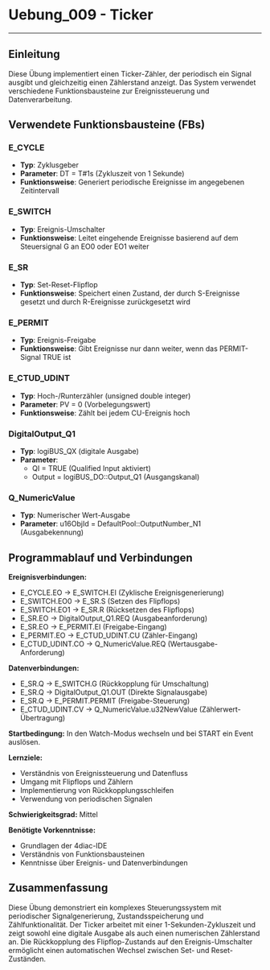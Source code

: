 # Uebung_009 - Ticker

* * * * * * * * * *

## Einleitung
Diese Übung implementiert einen Ticker-Zähler, der periodisch ein Signal ausgibt und gleichzeitig einen Zählerstand anzeigt. Das System verwendet verschiedene Funktionsbausteine zur Ereignissteuerung und Datenverarbeitung.

## Verwendete Funktionsbausteine (FBs)

### E_CYCLE
- **Typ**: Zyklusgeber
- **Parameter**: DT = T#1s (Zykluszeit von 1 Sekunde)
- **Funktionsweise**: Generiert periodische Ereignisse im angegebenen Zeitintervall

### E_SWITCH
- **Typ**: Ereignis-Umschalter
- **Funktionsweise**: Leitet eingehende Ereignisse basierend auf dem Steuersignal G an EO0 oder EO1 weiter

### E_SR
- **Typ**: Set-Reset-Flipflop
- **Funktionsweise**: Speichert einen Zustand, der durch S-Ereignisse gesetzt und durch R-Ereignisse zurückgesetzt wird

### E_PERMIT
- **Typ**: Ereignis-Freigabe
- **Funktionsweise**: Gibt Ereignisse nur dann weiter, wenn das PERMIT-Signal TRUE ist

### E_CTUD_UDINT
- **Typ**: Hoch-/Runterzähler (unsigned double integer)
- **Parameter**: PV = 0 (Vorbelegungswert)
- **Funktionsweise**: Zählt bei jedem CU-Ereignis hoch

### DigitalOutput_Q1
- **Typ**: logiBUS_QX (digitale Ausgabe)
- **Parameter**: 
  - QI = TRUE (Qualified Input aktiviert)
  - Output = logiBUS_DO::Output_Q1 (Ausgangskanal)

### Q_NumericValue
- **Typ**: Numerischer Wert-Ausgabe
- **Parameter**: u16ObjId = DefaultPool::OutputNumber_N1 (Ausgabekennung)

## Programmablauf und Verbindungen

**Ereignisverbindungen:**
- E_CYCLE.EO → E_SWITCH.EI (Zyklische Ereignisgenerierung)
- E_SWITCH.EO0 → E_SR.S (Setzen des Flipflops)
- E_SWITCH.EO1 → E_SR.R (Rücksetzen des Flipflops)
- E_SR.EO → DigitalOutput_Q1.REQ (Ausgabeanforderung)
- E_SR.EO → E_PERMIT.EI (Freigabe-Eingang)
- E_PERMIT.EO → E_CTUD_UDINT.CU (Zähler-Eingang)
- E_CTUD_UDINT.CO → Q_NumericValue.REQ (Wertausgabe-Anforderung)

**Datenverbindungen:**
- E_SR.Q → E_SWITCH.G (Rückkopplung für Umschaltung)
- E_SR.Q → DigitalOutput_Q1.OUT (Direkte Signalausgabe)
- E_SR.Q → E_PERMIT.PERMIT (Freigabe-Steuerung)
- E_CTUD_UDINT.CV → Q_NumericValue.u32NewValue (Zählerwert-Übertragung)

**Startbedingung:** In den Watch-Modus wechseln und bei START ein Event auslösen.

**Lernziele:**
- Verständnis von Ereignissteuerung und Datenfluss
- Umgang mit Flipflops und Zählern
- Implementierung von Rückkopplungsschleifen
- Verwendung von periodischen Signalen

**Schwierigkeitsgrad:** Mittel

**Benötigte Vorkenntnisse:**
- Grundlagen der 4diac-IDE
- Verständnis von Funktionsbausteinen
- Kenntnisse über Ereignis- und Datenverbindungen

## Zusammenfassung
Diese Übung demonstriert ein komplexes Steuerungssystem mit periodischer Signalgenerierung, Zustandsspeicherung und Zählfunktionalität. Der Ticker arbeitet mit einer 1-Sekunden-Zykluszeit und zeigt sowohl eine digitale Ausgabe als auch einen numerischen Zählerstand an. Die Rückkopplung des Flipflop-Zustands auf den Ereignis-Umschalter ermöglicht einen automatischen Wechsel zwischen Set- und Reset-Zuständen.
